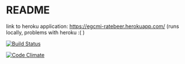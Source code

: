 # README

link to heroku application: https://egcmi-ratebeer.herokuapp.com/ (runs locally, problems with heroku :( )
  
[![Build Status](https://travis-ci.org/egcmi/wadror.png)](https://travis-ci.org/egcmi/wadror)
  
[![Code Climate](https://codeclimate.com/github/egcmi/wadror.png)](https://codeclimate.com/github/egcmi/wadror)
